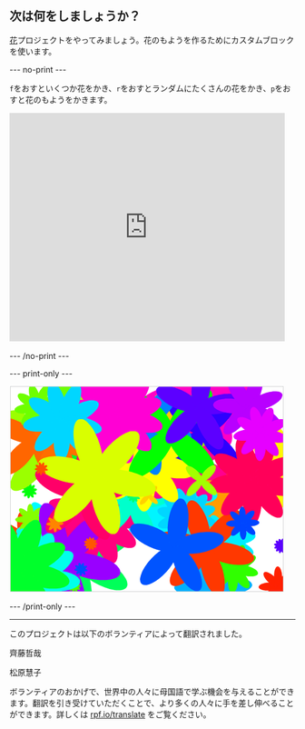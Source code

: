## 次は何をしましょうか？

[花](https://projects.raspberrypi.org/ja-JP/projects/flower-generator?utm_source=pathway&utm_medium=whatnext&utm_campaign=projects)プロジェクトをやってみましょう。花のもようを作るためにカスタムブロックを使います。

--- no-print ---

`f`をおすといくつか花をかき、`r`をおすとランダムにたくさんの花をかき、`p`をおすと花のもようをかきます。

<div class="scratch-preview">
  <iframe allowtransparency="true" width="485" height="402" src="https://scratch.mit.edu/projects/embed/253355932/?autostart=false" frameborder="0" scrolling="no"></iframe>
</div>

--- /no-print ---

--- print-only ---

![ランダムな花](images/flower-random.png)

--- /print-only ---


***
このプロジェクトは以下のボランティアによって翻訳されました。

齊藤哲哉

松原慧子

ボランティアのおかげで、世界中の人々に母国語で学ぶ機会を与えることができます。翻訳を引き受けていただくことで、より多くの人々に手を差し伸べることができます。詳しくは [rpf.io/translate](https://rpf.io/translate) をご覧ください。